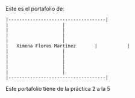 Este es el portafolio de:

	|------------------------------------|
	|				     |
	|				     |
	|				     |
	|				     |
	|	Ximena Flores Martínez	     |		     |
	|				     |
	|				     |
	|				     |
	|				     |
	|				     |
	|------------------------------------|


Este portafolio tiene de la práctica 2 a la 5
